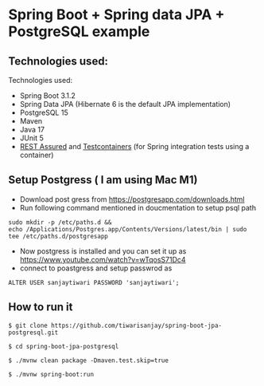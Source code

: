 # Spring Boot + Spring data JPA + PostgreSQL example

## Technologies used:
Technologies used:
* Spring Boot 3.1.2
* Spring Data JPA (Hibernate 6  is the default JPA implementation)
* PostgreSQL 15
* Maven
* Java 17
* JUnit 5
* [REST Assured](https://rest-assured.io/) and [Testcontainers](https://testcontainers.com/) (for Spring integration tests using a container)

## Setup Postgress ( I am using Mac M1)
- Download post gress from https://postgresapp.com/downloads.html 
- Run following command mentioned in doucmentation to setup psql path 
```
sudo mkdir -p /etc/paths.d &&
echo /Applications/Postgres.app/Contents/Versions/latest/bin | sudo tee /etc/paths.d/postgresapp
```
- Now postgress is installed and you can set it up as https://www.youtube.com/watch?v=wTqosS71Dc4 
- connect to poastgress and setup passwrod as 
```
ALTER USER sanjaytiwari PASSWORD 'sanjaytiwari';
```
## How to run it
```
$ git clone https://github.com/tiwarisanjay/spring-boot-jpa-postgresql.git

$ cd spring-boot-jpa-postgresql

$ ./mvnw clean package -Dmaven.test.skip=true

$ ./mvnw spring-boot:run

```